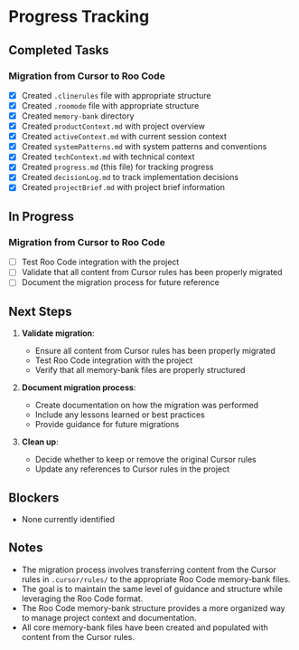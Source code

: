# Progress Tracking

## Completed Tasks

### Migration from Cursor to Roo Code
- [x] Created `.clinerules` file with appropriate structure
- [x] Created `.roomode` file with appropriate structure
- [x] Created `memory-bank` directory
- [x] Created `productContext.md` with project overview
- [x] Created `activeContext.md` with current session context
- [x] Created `systemPatterns.md` with system patterns and conventions
- [x] Created `techContext.md` with technical context
- [x] Created `progress.md` (this file) for tracking progress
- [x] Created `decisionLog.md` to track implementation decisions
- [x] Created `projectBrief.md` with project brief information

## In Progress

### Migration from Cursor to Roo Code
- [ ] Test Roo Code integration with the project
- [ ] Validate that all content from Cursor rules has been properly migrated
- [ ] Document the migration process for future reference

## Next Steps

1. **Validate migration**:
   - Ensure all content from Cursor rules has been properly migrated
   - Test Roo Code integration with the project
   - Verify that all memory-bank files are properly structured

2. **Document migration process**:
   - Create documentation on how the migration was performed
   - Include any lessons learned or best practices
   - Provide guidance for future migrations

3. **Clean up**:
   - Decide whether to keep or remove the original Cursor rules
   - Update any references to Cursor rules in the project

## Blockers

- None currently identified

## Notes

- The migration process involves transferring content from the Cursor rules in `.cursor/rules/` to the appropriate Roo Code memory-bank files.
- The goal is to maintain the same level of guidance and structure while leveraging the Roo Code format.
- The Roo Code memory-bank structure provides a more organized way to manage project context and documentation.
- All core memory-bank files have been created and populated with content from the Cursor rules. 